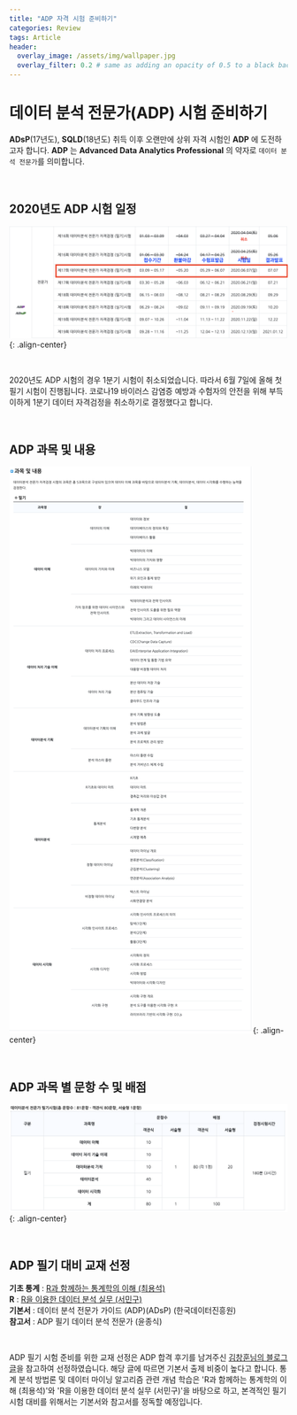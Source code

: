 ```yaml
---
title: "ADP 자격 시험 준비하기"
categories: Review
tags: Article
header:
  overlay_image: /assets/img/wallpaper.jpg
  overlay_filter: 0.2 # same as adding an opacity of 0.5 to a black background
---
```


# 데이터 분석 전문가(ADP) 시험 준비하기

**ADsP**(17년도), **SQLD**(18년도) 취득 이후 오랜만에 상위 자격 시험인 **ADP** 에 도전하고자 합니다. **ADP** 는 **Advanced Data Analytics Professional** 의 약자로 `데이터 분석 전문가`를 의미합니다.

<br>

## 2020년도 ADP 시험 일정

![png](/assets/img/post_img/2020-05-04-adp/adp-00.png){: .align-center}

<br>

2020년도 ADP 시험의 경우 1분기 시험이 취소되었습니다. 따라서 6월 7일에 올해 첫 필기 시험이 진행됩니다. 코로나19 바이러스 감염증 예방과 수험자의 안전을 위해 부득이하게 1분기 데이터 자격검정을 취소하기로 결정했다고 합니다.

<br>

## ADP 과목 및 내용

![png](/assets/img/post_img/2020-05-04-adp/adp-01.png){: .align-center}

<br>

## ADP 과목 별 문항 수 및 배점

![png](/assets/img/post_img/2020-05-04-adp/adp-02.png){: .align-center}

<br>

## ADP 필기 대비 교재 선정

**기초 통계** : [R과 함께하는 통계학의 이해 (최용석)](http://www.bigbook.or.kr/bbs/bbs/download.php?bo_table=bo16&wr_id=5&no=1)  
**R** : [R을 이용한 데이터 분석 실무 (서민구)](http://r4pda.co.kr/pdf/r4pda_2014_03_02.pdf)  
**기본서** : 데이터 분석 전문가 가이드 (ADP)(ADsP) (한국데이터진흥원)  
**참고서** : ADP 필기 데이터 분석 전문가 (윤종식)  

<br>

ADP 필기 시험 준비를 위한 교재 선정은 ADP 합격 후기를 남겨주신 [김창훈님의 블로그 글](https://m.blog.naver.com/sujebee/220594025991)을 참고하여 선정하였습니다. 해당 글에 따르면 기본서 출제 비중이 높다고 합니다. 통계 분석 방법론 및 데이터 마이닝 알고리즘 관련 개념 학습은 'R과 함께하는 통계학의 이해 (최용석)'와 'R을 이용한 데이터 분석 실무 (서민구)'을 바탕으로 하고, 본격적인 필기 시험 대비를 위해서는 기본서와 참고서를 정독할 예정입니다.
